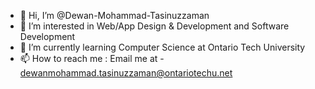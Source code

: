 - 👋 Hi, I’m @Dewan-Mohammad-Tasinuzzaman
- 👀 I’m interested in Web/App Design & Development and Software Development
- 🌱 I’m currently learning Computer Science at Ontario Tech University
- 📫 How to reach me : Email me at - dewanmohammad.tasinuzzaman@ontariotechu.net

